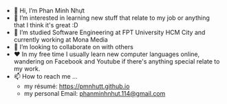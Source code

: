 - 👋 Hi, I’m Phan Minh Nhựt 
- 👀 I’m interested in learning new stuff that relate to my job or anything that I think it's great :D 
- 🌱 I’m studied Software Engineering at FPT University HCM City and currently working at Mona Media
- 💞️ I’m looking to collaborate on with others
- ❤ In my free time I usually learn new computer languages online, wandering on Facebook and Youtube if there's anything special relate to my work.
- 📫 How to reach me ...
  + my résumé: https://pmnhutt.github.io
  + my personal Email: phanminhnhut.114@gmail.com
<!---
PMNhutt/PMNhutt is a ✨ special ✨ repository because its `README.md` (this file) appears on your GitHub profile.
You can click the Preview link to take a look at your changes.
--->
